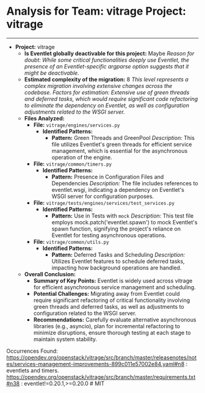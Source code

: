# Analysis for Team: vitrage Project: vitrage
---

- **Project:** vitrage
  - **Is Eventlet globally deactivable for this project:** Maybe
    *Reason for doubt: While some critical functionalities deeply use Eventlet, the presence of an Eventlet-specific argparse option suggests that it might be deactivable.*
  - **Estimated complexity of the migration:** 8
    *This level represents a complex migration involving extensive changes across the codebase.*
    *Factors for estimation: Extensive use of green threads and deferred tasks, which would require significant code refactoring to eliminate the dependency on Eventlet, as well as configuration adjustments related to the WSGI server.*
  - **Files Analyzed:**
    - **File:** `vitrage/engines/services.py`
      - **Identified Patterns:**
        - **Pattern:** Green Threads and GreenPool
          *Description:* This file utilizes Eventlet's green threads for efficient service management, which is essential for the asynchronous operation of the engine.
    - **File:** `vitrage/common/timers.py`
      - **Identified Patterns:**
        - **Pattern:** Presence in Configuration Files and Dependencies
          *Description:* The file includes references to eventlet.wsgi, indicating a dependency on Eventlet's WSGI server for configuration purposes.
    - **File:** `vitrage/tests/engines/services/test_services.py`
      - **Identified Patterns:**
        - **Pattern:** Use in Tests with `mock`
          *Description:* This test file employs mock.patch('eventlet.spawn') to mock Eventlet's spawn function, signifying the project's reliance on Eventlet for testing asynchronous operations.
    - **File:** `vitrage/common/utils.py`
      - **Identified Patterns:**
        - **Pattern:** Deferred Tasks and Scheduling
          *Description:* Utilizes Eventlet features to schedule deferred tasks, impacting how background operations are handled.
  - **Overall Conclusion:**
    - **Summary of Key Points:** Eventlet is widely used across vitrage for efficient asynchronous service management and scheduling.
    - **Potential Challenges:** Migrating away from Eventlet could require significant refactoring of critical functionality involving green threads and deferred tasks, as well as adjustments to configuration related to the WSGI server.
    - **Recommendations:** Carefully evaluate alternative asynchronous libraries (e.g., asyncio), plan for incremental refactoring to minimize disruptions, ensure thorough testing at each stage to maintain system stability.

Occurrences Found:
https://opendev.org/openstack/vitrage/src/branch/master/releasenotes/notes/services-management-improvements-899c011e57002e84.yaml#n8 : eventlets and timers.
https://opendev.org/openstack/vitrage/src/branch/master/requirements.txt#n38 : eventlet!=0.20.1,>=0.20.0 # MIT
